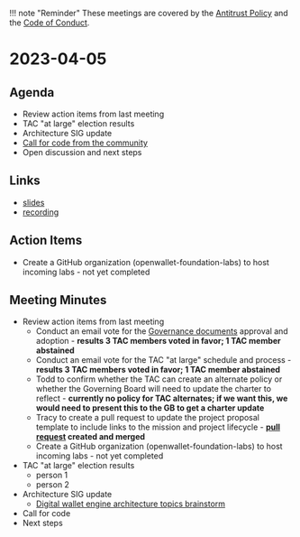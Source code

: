 !!! note "Reminder"
    These meetings are covered by the [Antitrust Policy](../governance/antitrust.md) and the [Code of Conduct](../governance/code-of-conduct.md).

# 2023-04-05

## Agenda
- Review action items from last meeting
- TAC "at large" election results
- Architecture SIG update
- [Call for code from the community](https://github.com/openwallet-foundation/project-proposals)
- Open discussion and next steps

## Links
- [slides](https://docs.google.com/presentation/d/1D9d9tNvBSrkcFqO68g6mWlB044AVxdNUGPURqlPlAJc/edit?usp=sharing)
- [recording]()

## Action Items
- Create a GitHub organization (openwallet-foundation-labs) to host incoming labs - not yet completed

## Meeting Minutes
- Review action items from last meeting
    - Conduct an email vote for the [Governance documents](https://openwallet-foundation.github.io/tac/governance/) approval and adoption - **results 3 TAC members voted in favor; 1 TAC member abstained**
    - Conduct an email vote for the TAC "at large" schedule and process - **results 3 TAC members voted in favor; 1 TAC member abstained**
    - Todd to confirm whether the TAC can create an alternate policy or whether the Governing Board will need to update the charter to reflect - **currently no policy for TAC alternates; if we want this, we would need to present this to the GB to get a charter update**
    - Tracy to create a pull request to update the project proposal template to include links to the mission and project lifecycle - **[pull request](https://github.com/openwallet-foundation/project-proposals/pull/6) created and merged**
    - Create a GitHub organization (openwallet-foundation-labs) to host incoming labs - not yet completed
- TAC "at large" election results
    - person 1
    - person 2
- Architecture SIG update
    - [Digital wallet engine architecture topics brainstorm](https://docs.google.com/document/d/1Z2eSMozZ0HqHAPUjGk6p9FGK1ktmsMhDbQMi-EsRQJM/edit)
- Call for code
- Next steps
